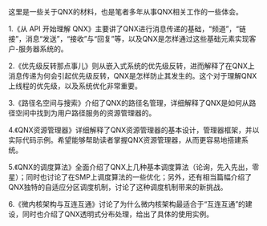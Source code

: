 这里是一些关于QNX的材料，也是笔者多年从事QNX相关工作的一些体会。

1.《从 API 开始理解 QNX》主要讲了QNX进行消息传递的基础，“频道”，“链接”，消息“发送”，“接收”与“回复”等，以及QNX是怎样通过这些基础元素实现客户-服务器系统的。

2.《优先级反转那点事儿》则从嵌入式系统的优先级反转，进而解释了在QNX上消息传递为何会引起优先级反转，QNX是怎样防止其发生的。这个对于理解QNX上线程的优先级，以及系统优化非常重要。

3.《路径名空间与搜索》介绍了QNX的路径名管理，详细解释了QNX是如何从路径空间中找到为用户路径服务的资源管理器的。

4.《QNX资源管理器》详细解释了QNX资源管理器的基本设计，管理器框架，并以实际代码示例。希望能够帮助读者掌握QNX资源管理器，从而更容易地搭建系统。

5.《QNX的调度算法》全面介绍了QNX上几种基本调度算法（论询，先入先出，零星）；同时也讨论了在SMP上调度算法的一些优化；另外，还有相当篇幅介绍了QNX独特的自适应分区调度机制，讨论了这种调度机制带来的新挑战。

6.《微内核架构与互连互通》讨论了为什么微内核架构最适合于“互连互通”的建设，同时也介绍了QNX透明式分布处理，给出了具体的使用实例。
